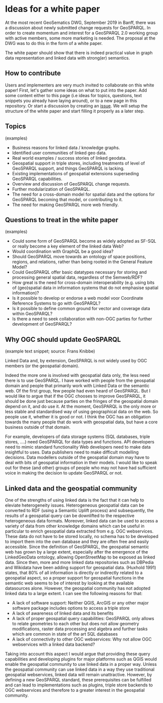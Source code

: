 # Ideas for a white paper 

At the most recent GeoSematics DWG, September 2019 in Banff, there was a discussion about newly submitted change requests for GeoSPARQL. In order to create momentum and interest for a GeoSPARQL 2.0 working group with active members, some more marketing is needed. The proposal at the DWG was to do this in the form of a white paper. 

The white paper should show that there is indeed practical value in graph data representation and linked data with strong(er) semantics. 

## How to contribute
Users and implementers are very much invited to collaborate on this white paper! First, let's gather some ideas on what to put into the paper. Add some content either to this page (i.e ideas for topics, questions, text snippets you already have laying around), or to a new page in this repository. Or start a discussion by creating an [issue](https://github.com/opengeospatial/geosemantics-dwg/issues). We will setup the structure of the white paper and start filling it properly as a later step. 

## Topics
(examples)
- Business reasons for linked data / knowledge graphs.
- Identified user communities of linked geo data.
- Real world examples / success stories of linked geodata.
- Geospatial support in triple stores, including treatments of level of GeoSPARQL support, and things GeoSPARQL is lacking.
- Existing implementations of geospatial extensions superseding GeoSPARQL capabilities.
- Overview and discussion of GeoSPARQL change requests.
- Further modularization of GeoSPARQL.
- The need for a cross-domain model for spatial data and the options for GeoSPARQL becoming that model, or contributing to it.
- The need for making GeoSPARQL more web friendly.

## Questions to treat in the white paper
(examples)

- Could some form of GeoSPARQL become as widely adopted as SF-SQL or really become a key element of the linked data Web?
- Would coordination with GraphQL be a good idea?
- Should GeoSPARQL move towards an ontology of space positions, regions, and relations, rather than being rooted in the General Feature Model?
- Could GeoSPARQL offer basic datatypes necessary for storing and processing general spatial data, regardless of the Semweb/RDF?
- How great is the need for cross-domain interoperability (e.g. using bits of (geo)spatial data in information systems that do not emphasise spatial information)?
- Is it possible to develop or endorse a web model voor Coordinate Reference Systems to go with GeoSPARQL?
- Is it possible to define common ground for vector and coverage data within GeoSPARQL?
- Is there a need to seek collaboration with non-OGC parties for further development of GeoSPARQL?

## Why OGC should update GeoSPARQL
(example text snippet; source: Frans Knibbe)

Linked Data and, by extension, GeoSPARQL is not widely used by OGC members (or the geospatial domain).

Indeed the more one is involved with geospatial data only, the less need there is to use GeoSPARQL. I have worked with people from the geospatial domain and people that primarily work with Linked Data or the semantic web. Of the first group, few people had even heard of GeoSPARQL. But I would like to argue that if the OGC chooses to improve GeoSPARQL, it should be done just because parties on the fringes of the geospatial domain depend on it, and do use it. At the moment, GeoSPARQL is the only more or less stable and standardised way of using geographical data on the web. So people use it, whether it is good or not. I think the OGC has an obligation towards the many people that do work with geospatial data, but have a core business outside of that domain. 

For example, developers of data storage systems (SQL databases, triple stores, ….) need GeoSPARQL for data types and functions. API developers need to mimic standard functionality  Web developers need to make data insightful to uses. Data publishers need to make difficult modelling decisions. Data modellers outside of the geospatial domain may have to deal with bits of geospatial information in their models. I would like to speak out for these (and other) groups of people who may not have had sufficient voice in making the decision to update GeoSPARQL or not.

## Linked data and the geospatial community
One of the strengths of using linked data is the fact that it can help to eleviate heterogeneity issues. Heterogeneous geospatial data can be converted to RDF (using a Semantic Uplift process) and subsequently, the results of a geospatial query can be downlifted to the respective heterogeneous data formats. Moreover, linked data can be used to access a variety of data from other knowledge domains which can be useful in particular to enrich gesopatial data extracted from e.g. OGC webservices. These data do not have to be stored locally, no schema has to be developed to import them into the own database and they are often free and easily accessible. Since the definition of GeoSPARQL, the geospatial semantic web has grown by a large extent, especially after the emergence of the LinkedGeoData ontology, allowing OpenStreetMap to be exposed as linked data. Since then, more and more linked data repositories such as DBPedia and Wikidata have been adding support for geospatial data. (Huxhold 1991) states, that 80% of all information is directly or indirectly related to a geospatial aspect, so a proper support for geospatial functions in the semantic web seems to be of interest by looking at the available datasources alone.
However, the geospatial community has not adopted linked data to a large extent. 
I can see the following reasons for that:
* A lack of software support: Neither QGIS, ArcGIS or any other major software package includes options to access a triple store
* A lack of awareness of linked data and its benefits
* A lack of proper geospatial query capabilities: GeoSPARQL only allows to relate geometries to each other but does not allow
geometry modifications, raster data processing and algebra and further tasks which are common in state of the art SQL databases
* A lack of connectivity to other OGC webservices: Why not allow OGC webservices with a linked data backend?

Taking into account this aspect I would argue that providing these query capabilities and developing plugins for major platforms such as QGIS would enable the geospatial community to use linked data in a proper way. Unless the geospatial community can use linked data in a way they use traditional geospatial webservices, linked data will remain unattractive. However, by defining a new GeoSPARQL standard, these prerequisites can be fulfilled and can lead to implementations such as plugins, triple store backends to OGC webservices and therefore to a greater interest in the geospatial community.
